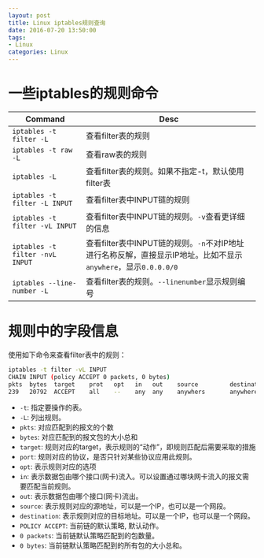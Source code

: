 ```yaml
---
layout: post
title: Linux iptables规则查询
date: 2016-07-20 13:50:00
tags:
- Linux
categories: Linux
---
```


# 一些iptables的规则命令 

|            Command                        |                              Desc                                  |
| ----------------------------------------- | ------------------------------------------------------------------ |
| `iptables -t filter -L`                   | 查看filter表的规则                                                  |
| `iptables -t raw -L`                      | 查看raw表的规则                                                     |
| `iptables -L`                             | 查看filter表的规则。如果不指定-t，默认使用filter表                    |
| `iptables -t filter -L INPUT`             | 查看filter表中INPUT链的规则                                         |
| `iptables -t filter -vL INPUT`            | 查看filter表中INPUT链的规则。`-v`查看更详细的信息                    |
| `iptables -t filter -nvL INPUT`           | 查看filter表中INPUT链的规则。`-n`不对IP地址进行名称反解，直接显示IP地址。比如不显示`anywhere`，显示`0.0.0.0/0`    |
| `iptables --line-number -L`               | 查看filter表的规则。`--linenumber`显示规则编号                       |                                                    |

# 规则中的字段信息
使用如下命令来查看filter表中的规则：
```bash
iptables -t filter -vL INPUT 
CHAIN INPUT (policy ACCEPT 0 packets, 0 bytes)
pkts  bytes  target    prot   opt   in   out    source         destination
239   20792  ACCEPT    all    --    any  any    anywhers       anywhere       

```
* `-t`: 指定要操作的表。
* `-L`: 列出规则。
* `pkts`: 对应匹配到的报文的个数
* `bytes`: 对应匹配到的报文包的大小总和
* `target`: 规则对应的target，表示规则的“动作”，即规则匹配后需要采取的措施
* `port`: 规则对应的协议，是否只针对某些协议应用此规则。
* `opt`: 表示规则对应的选项
* `in`: 表示数据包由哪个接口(网卡)流入。可以设置通过哪块网卡流入的报文需要匹配当前规则。
* `out`: 表示数据包由哪个接口(网卡)流出。
* `source`: 表示规则对应的源地址，可以是一个IP，也可以是一个网段。
* `destination`: 表示规则对应的目标地址。可以是一个IP，也可以是一个网段。
* `POLICY ACCEPT`: 当前链的默认策略, 默认动作。
* `0 packets`: 当前链默认策略匹配到的包数量。
* `0 bytes`: 当前链默认策略匹配到的所有包的大小总和。


